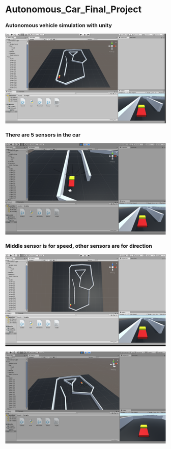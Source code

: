 # Autonomous_Car_Final_Project

### Autonomous vehicle simulation with unity

![image](https://github.com/cankaplanxo/Autonomous_Car_Final_Project/blob/main/Simulation_Photos/1.PNG)
### There are 5 sensors in the car
![image2](https://github.com/cankaplanxo/Autonomous_Car_Final_Project/blob/main/Simulation_Photos/2.PNG)

### Middle sensor is for speed, other sensors are for direction
![image3](https://github.com/cankaplanxo/Autonomous_Car_Final_Project/blob/main/Simulation_Photos/3.PNG)

![image4](https://github.com/cankaplanxo/Autonomous_Car_Final_Project/blob/main/Simulation_Photos/4.PNG)
